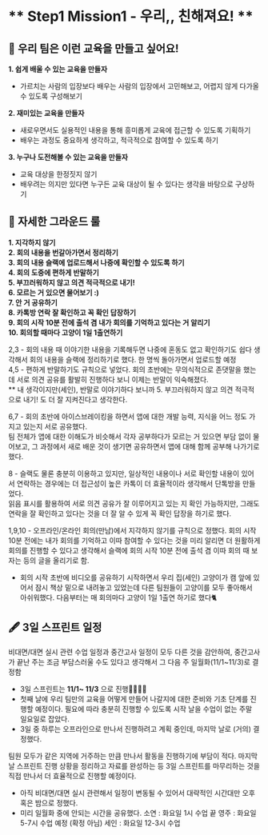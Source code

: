 # ** Step1 Mission1 - 우리,, 친해져요! **

## 📄 우리 팀은 이런 교육을 만들고 싶어요!

**1. 쉽게 배울 수 있는 교육을 만들자**
- 가르치는 사람의 입장보다 배우는 사람의 입장에서 고민해보고, 어렵지 않게 다가올 수 있도록 구성해보기

**2. 재미있는 교육을 만들자**
- 새로우면서도 실용적인 내용을 통해 흥미롭게 교육에 접근할 수 있도록 기획하기
- 배우는 과정도 중요하게 생각하고, 적극적으로 참여할 수 있도록 하기

**3. 누구나 도전해볼 수 있는 교육을 만들자**
- 교육 대상을 한정짓지 않기
- 배우려는 의지만 있다면 누구든 교육 대상이 될 수 있다는 생각을 바탕으로 구상하기  


## 📌 자세한 그라운드 룰
 **1. 지각하지 않기**  
 **2. 회의 내용을 번갈아가면서 정리하기**  
 **3. 회의 내용 슬랙에 업로드해서 나중에 확인할 수 있도록 하기**  
 **4. 회의 도중에 편하게 반말하기**  
 **5. 부끄러워하지 않고 의견 적극적으로 내기!**  
 **6. 모르는 거 있으면 물어보기 :)**  
 **7. 안 거 공유하기**  
 **8. 카톡방 연락 잘 확인하고 꼭 확인 답장하기**  
 **9. 회의 시작 10분 전에 출석 겸 내가 회의를 기억하고 있다는 거 알리기**  
 **10. 회의할 때마다 고양이 1일 1출연하기**  
 
 2,3 - 회의 내용 때 이야기한 내용을 기록해두면 나중에 혼동도 없고 확인하기도 쉽다 생각해서 회의 내용을 슬랙에 정리하기로 했다. 한 명씩 돌아가면서 업로드할 예정  
 4,5 - 편하게 반말하기도 규칙으로 넣었다. 회의 초반에는 무의식적으로 존댓말을 했는데 서로 의견 공유를 활발히 진행하다 보니 이제는 반말이 익숙해졌다.  
 ** 내 생각이지만(세인), 반말로 이야기하다 보니까 5. 부끄러워하지 않고 의견 적극적으로 내기! 도 더 잘 지켜진다고 생각한다.  
 
 6,7 - 회의 초반에 아이스브레이킹을 하면서 앱에 대한 개발 능력, 지식을 어느 정도 가지고 있는지 서로 공유했다.  
 팀 전체가 앱에 대한 이해도가 비슷해서 각자 공부하다가 모르는 거 있으면 부담 없이 물어보고, 그 과정에서 새로 배운 것이 생기면 공유하면서 앱에 대해 함께 공부해 나가기로 했다.  
 
 8 - 슬랙도 물론 충분히 이용하고 있지만, 일상적인 내용이나 서로 확인할 내용이 있어서 연락하는 경우에는 더 접근성이 높은 카톡이 더 효율적이라 생각해서 단톡방을 만들었다.  
 읽음 표시를 활용하여 서로 의견 공유가 잘 이루어지고 있는 지 확인 가능하지만, 그래도 연락을 잘 확인하고 있다는 것을 더 잘 알 수 있게 꼭 확인 답장을 하기로 했다.  
 
 1,9,10 - 오프라인/온라인 회의(만남)에서 지각하지 않기를 규칙으로 정했다. 회의 시작 10분 전에는 내가 회의를 기억하고 이따 참여할 수 있다는 것을 미리 알리면 더 원활하게 회의를 진행할 수 있다고 생각해서 슬랙에 회의 시작 10분 전에 출석 겸 이따 회의 때 보자는 등의 글을 올리기로 함.  
 + 회의 시작 초반에 비디오를 공유하기 시작하면서 우리 집(세인) 고양이가 캠 앞에 있어서 잠시 책상 밑으로 내려놓고 있었는데 다른 팀원들이 고양이를 모두 좋아해서 아쉬워했다. 다음부터는 매 회의마다 고양이 1일 1출연 하기로 했다🐈  


## 🖋 3일 스프린트 일정

 비대면/대면 실시 관련 수업 일정과 중간고사 일정이 모두 다른 것을 감안하여, 중간고사가 끝난 주는 조금 부담스러울 수도 있다고 생각해서 그 다음 주 일월화(11/1~11/3)로 결정함
 
 - 3일 스프린트는 **11/1~ 11/3** 으로 진행🏃‍♂️🏃‍♂️
 - 첫째 날에 우리 팀만의 교육을 어떻게 만들어 나갈지에 대한 준비와 기초 단계를 진행할 예정이다. 필요에 따라 충분히 진행할 수 있도록 시작 날을 수업이 없는 주말 일요일로 잡았다.
 - 3일 중 하루는 오프라인으로 만나서 진행하려고 계획 중인데, 마지막 날로 (거의) 결정했다.
 
 팀원 모두가 같은 지역에 거주하는 만큼 만나서 활동을 진행하기에 부담이 적다.
 마지막 날 스프린트 진행 상황을 정리하고 자료를 완성하는 등 3일 스프린트를 마무리하는 것을 직접 만나서 더 효율적으로 진행할 예정이다.
 - 아직 비대면/대면 실시 관련해서 일정이 변동될 수 있어서 대략적인 시간대만 오후 혹은 밤으로 정했다.
 - 미리 일월화 중에 안되는 시간을 공유했다.
 소연 : 화요일 1시 수업 끝
 영주 : 화요일 5-7시 수업 예정 (확정 아님)
 세인 : 화요일 12-3시 수업
